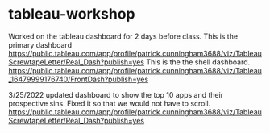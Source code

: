 # tableau-workshop
Worked on the tableau dashboard for 2 days before class. This is the primary dashboard
https://public.tableau.com/app/profile/patrick.cunningham3688/viz/TableauScrewtapeLetter/Real_Dash?publish=yes
This is the the shell dashboard. 
https://public.tableau.com/app/profile/patrick.cunningham3688/viz/Tableau_16479999176740/FrontDash?publish=yes

3/25/2022 updated dashboard to show the top 10 apps and their prospective sins. Fixed it so that we would not have to scroll.
https://public.tableau.com/app/profile/patrick.cunningham3688/viz/TableauScrewtapeLetter/Real_Dash?publish=yes